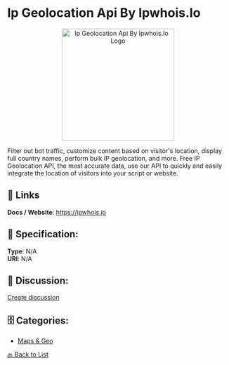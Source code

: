 # Ip Geolocation Api By Ipwhois.Io
<p align="center">
    <img width="256" src="https://raw.githubusercontent.com/apis-list/apis-list/main/apis/ip-geolocation-api-by-ipwhois-io/logo_256x256.png" alt="Ip Geolocation Api By Ipwhois.Io Logo"/>
</p>

Filter out bot traffic, customize content based on visitor's location, display full country names, perform bulk IP geolocation, and more.  Free IP Geolocation API, the most accurate data, use our API to quickly and easily integrate the location of visitors into your script or website.

##  🔗 Links
**Docs / Website**: https://ipwhois.io

## 🧬 Specification:
**Type**: N/A  
**URI**: N/A

## 💬 Discussion:
[Create discussion](https://github.com/apis-list/apis-list/discussions/new)

## 🗄️ Categories:
- [Maps & Geo](https://github.com/apis-list/apis-list#maps--geo)




[🔙 Back to List](https://github.com/apis-list/apis-list)
